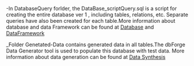 -In DatabaseQuery forlder, the DataBase_scriptQuery.sql  is a script for creating the entire database ver 1 , including tables, relations, etc. Separate queries have also been created for each table.More information about database and data Framework can be found at [Database](https://github.com/UOttawa-Social-Housing-Dash/DASH-Proto/wiki/Database) and [DataFramework](https://github.com/UOttawa-Social-Housing-Dash/DASH-Proto/wiki/Data-Framework)

_Folder Genetated-Data contains generated data in all tables.The dbForge Data Generator tool is used to populate this database with test data. More information about data generation can be found at [Data Synthesis](https://github.com/UOttawa-Social-Housing-Dash/DASH-Proto/wiki/Data-Synthesis)
